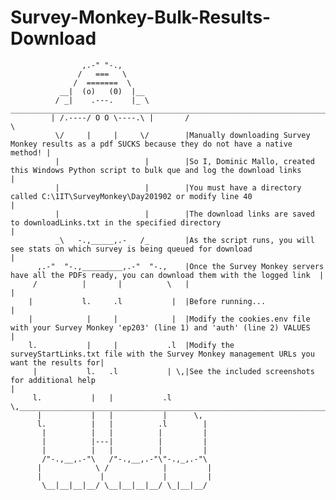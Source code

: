 # Survey-Monkey-Bulk-Results-Download
                    ,.-" "-.,
                   /   ===   \
                  /  =======  \
               __|  (o)   (0)  |__      
              / _|    .---.    |_ \         ____________________________________________________________________________________________________
             | /.----/ O O \----.\ |       /                                                                                                    \
              \/     |     |     \/        |Manually downloading Survey Monkey results as a pdf SUCKS because they do not have a native method! |
              |                   |        |So I, Dominic Mallo, created this Windows Python script to bulk que and log the download links      |
              |                   |        |You must have a directory called C:\1IT\SurveyMonkey\Day201902 or modify line 40                    |
              |                   |        |The download links are saved to downloadLinks.txt in the specified directory                        |
              _\   -.,_____,.-   /_        |As the script runs, you will see stats on which survey is being queued for download                 | 
          ,.-"  "-.,_________,.-"  "-.,    |Once the Survey Monkey servers have all the PDFs ready, you can download them with the logged link  |
         /          |       |          \   |                                                                                                    |
        |           l.     .l           |  |Before running...                                                                                   | 
        |            |     |            |  |Modify the cookies.env file with your Survey Monkey 'ep203' (line 1) and 'auth' (line 2) VALUES     |
        l.           |     |           .l  |Modify the surveyStartLinks.txt file with the Survey Monkey management URLs you want the results for| 
         |           l.   .l           | \,|See the included screenshots for additional help                                                    |
         l.           |   |           .l   \,___________________________________________________________________________________________________/
          |           |   |           |      \,
          l.          |   |          .l        |
           |          |   |          |         |
           |          |---|          |         |
           |          |   |          |         |
           /"-.,__,.-"\   /"-.,__,.-"\"-.,_,.-"\
          |            \ /            |         |
          |             |             |         |
           \__|__|__|__/ \__|__|__|__/ \_|__|__/
